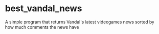 # best_vandal_news
A simple program that returns Vandal's latest videogames news sorted by how much comments the news have
